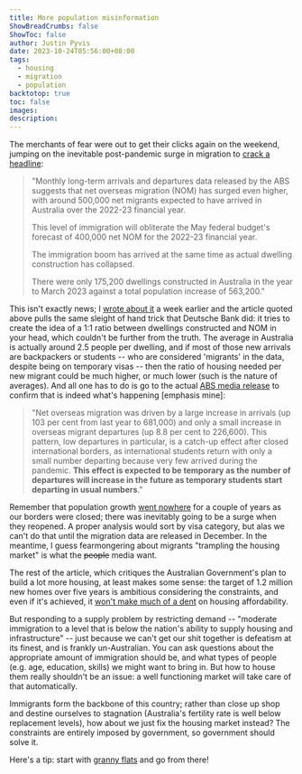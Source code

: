 ```yaml
---
title: More population misinformation
ShowBreadCrumbs: false
ShowToc: false
author: Justin Pyvis
date: 2023-10-24T05:56:00+08:00
tags:
  - housing
  - migration
  - population
backtotop: true
toc: false
images: 
description:
---
```

The merchants of fear were out to get their clicks again on the weekend, jumping on the inevitable post-pandemic surge in migration to [crack a headline](https://www.news.com.au/finance/economy/australian-economy/rapid-rate-of-rental-disaster-engulfing-australia/news-story/bc935819224616a8aa306a6c3d480ba1):

>"Monthly long-term arrivals and departures data released by the ABS suggests that net overseas migration (NOM) has surged even higher, with around 500,000 net migrants expected to have arrived in Australia over the 2022-23 financial year.
>
>This level of immigration will obliterate the May federal budget's forecast of 400,000 net NOM for the 2022-23 financial year.
>
>The immigration boom has arrived at the same time as actual dwelling construction has collapsed.
>
>There were only 175,200 dwellings constructed in Australia in the year to March 2023 against a total population increase of 563,200."

This isn't exactly news; I [wrote about it](/numbers-tell-the-story/) a week earlier and the article quoted above pulls the same sleight of hand trick that Deutsche Bank did: it tries to create the idea of a 1:1 ratio between dwellings constructed and NOM in your head, which couldn't be further from the truth. The average in Australia is actually around 2.5 people per dwelling, and if most of those new arrivals are backpackers or students -- who are considered 'migrants' in the data, despite being on temporary visas -- then the ratio of housing needed per new migrant could be much higher, or much lower (such is the nature of averages). And all one has to do is go to the actual [ABS media release](https://www.abs.gov.au/media-centre/media-releases/overseas-migration-drives-australias-population-growth) to confirm that is indeed what's happening [emphasis mine]:

>"Net overseas migration was driven by a large increase in arrivals (up 103 per cent from last year to 681,000) and only a small increase in overseas migrant departures (up 8.8 per cent to 226,600). This pattern, low departures in particular, is a catch-up effect after closed international borders, as international students return with only a small number departing because very few arrived during the pandemic. **This effect is expected to be temporary as the number of departures will increase in the future as temporary students start departing in usual numbers**."

Remember that population growth [went nowhere](https://www.abs.gov.au/statistics/people/population/national-state-and-territory-population/mar-2023) for a couple of years as our borders were closed; there was inevitably going to be a surge when they reopened. A proper analysis would sort by visa category, but alas we can't do that until the migration data are released in December. In the meantime, I guess fearmongering about migrants "trampling the housing market" is what the ~~people~~ media want.

The rest of the article, which critiques the Australian Government's plan to build a lot more housing, at least makes some sense: the target of 1.2 million new homes over five years is ambitious considering the constraints, and even if it's achieved, it [won't make much of a dent](/the-cooler-heads-prevailed/) on housing affordability.

But responding to a supply problem by restricting demand -- "moderate immigration to a level that is below the nation's ability to supply housing and infrastructure" -- just because we can't get our shit together is defeatism at its finest, and is frankly un-Australian. You can ask questions about the appropriate amount of immigration should be, and what types of people (e.g. age, education, skills) we might want to bring in. But how to house them really shouldn't be an issue: a well functioning market will take care of that automatically.

Immigrants form the backbone of this country; rather than close up shop and destine ourselves to stagnation (Australia's fertility rate is well below replacement levels), how about we just fix the housing market instead? The constraints are entirely imposed by government, so government should solve it. 

Here's a tip: start with [granny flats](/bring-on-the-granny-flats/) and go from there!